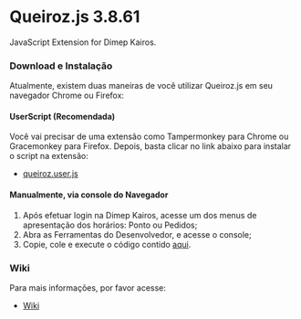 # Queiroz.js 3.8.61
JavaScript Extension for Dimep Kairos.

### Download e Instalação

Atualmente, existem duas maneiras de você utilizar Queiroz.js em seu navegador Chrome ou Firefox:

#### UserScript (Recomendada)

Você vai precisar de uma extensão como Tampermonkey para Chrome ou Gracemonkey para Firefox. 
Depois, basta clicar no link abaixo para instalar o script na extensão:
* [queiroz.user.js](queiroz.user.js?raw=true)

#### Manualmente, via console do Navegador

1. Após efetuar login na Dimep Kairos, acesse um dos menus de apresentação dos horários: Ponto ou Pedidos;
2. Abra as Ferramentas do Desenvolvedor, e acesse o console;
3. Copie, cole e execute o código contido [aqui](dist/queiroz.min.js?raw=true).

### Wiki

Para mais informações, por favor acesse:

* [Wiki](https://github.com/viniciusknob/queiroz.js/wiki)

